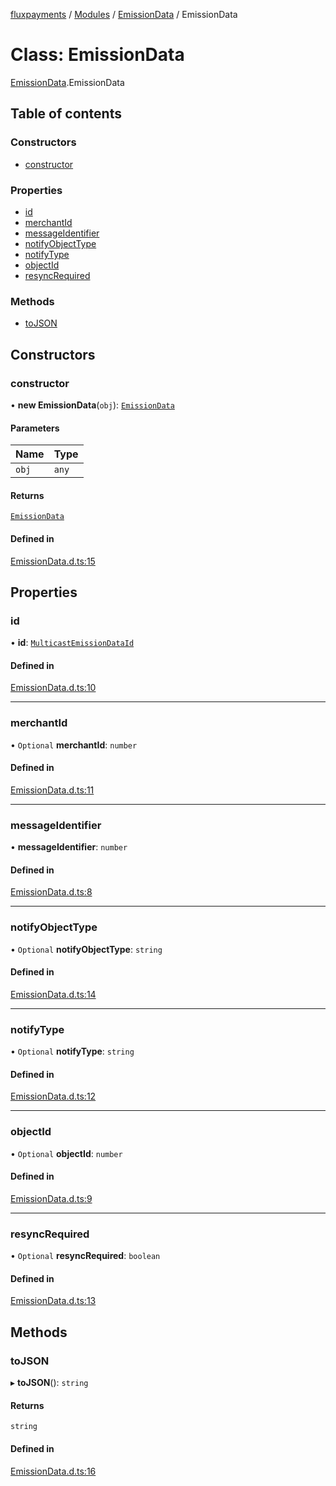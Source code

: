 [fluxpayments](../README.md) / [Modules](../modules.md) / [EmissionData](../modules/EmissionData.md) / EmissionData

# Class: EmissionData

[EmissionData](../modules/EmissionData.md).EmissionData

## Table of contents

### Constructors

- [constructor](EmissionData.EmissionData.md#constructor)

### Properties

- [id](EmissionData.EmissionData.md#id)
- [merchantId](EmissionData.EmissionData.md#merchantid)
- [messageIdentifier](EmissionData.EmissionData.md#messageidentifier)
- [notifyObjectType](EmissionData.EmissionData.md#notifyobjecttype)
- [notifyType](EmissionData.EmissionData.md#notifytype)
- [objectId](EmissionData.EmissionData.md#objectid)
- [resyncRequired](EmissionData.EmissionData.md#resyncrequired)

### Methods

- [toJSON](EmissionData.EmissionData.md#tojson)

## Constructors

### constructor

• **new EmissionData**(`obj`): [`EmissionData`](EmissionData.EmissionData.md)

#### Parameters

| Name | Type |
| :------ | :------ |
| `obj` | `any` |

#### Returns

[`EmissionData`](EmissionData.EmissionData.md)

#### Defined in

[EmissionData.d.ts:15](https://github.com/fluxpayments1/fluxpayments_api_ts/blob/5bde0c2d1ee122667bd48eb924f52c2200241c03/src/types/flux_types/EmissionData.d.ts#L15)

## Properties

### id

• **id**: [`MulticastEmissionDataId`](EmissionData.MulticastEmissionDataId.md)

#### Defined in

[EmissionData.d.ts:10](https://github.com/fluxpayments1/fluxpayments_api_ts/blob/5bde0c2d1ee122667bd48eb924f52c2200241c03/src/types/flux_types/EmissionData.d.ts#L10)

___

### merchantId

• `Optional` **merchantId**: `number`

#### Defined in

[EmissionData.d.ts:11](https://github.com/fluxpayments1/fluxpayments_api_ts/blob/5bde0c2d1ee122667bd48eb924f52c2200241c03/src/types/flux_types/EmissionData.d.ts#L11)

___

### messageIdentifier

• **messageIdentifier**: `number`

#### Defined in

[EmissionData.d.ts:8](https://github.com/fluxpayments1/fluxpayments_api_ts/blob/5bde0c2d1ee122667bd48eb924f52c2200241c03/src/types/flux_types/EmissionData.d.ts#L8)

___

### notifyObjectType

• `Optional` **notifyObjectType**: `string`

#### Defined in

[EmissionData.d.ts:14](https://github.com/fluxpayments1/fluxpayments_api_ts/blob/5bde0c2d1ee122667bd48eb924f52c2200241c03/src/types/flux_types/EmissionData.d.ts#L14)

___

### notifyType

• `Optional` **notifyType**: `string`

#### Defined in

[EmissionData.d.ts:12](https://github.com/fluxpayments1/fluxpayments_api_ts/blob/5bde0c2d1ee122667bd48eb924f52c2200241c03/src/types/flux_types/EmissionData.d.ts#L12)

___

### objectId

• `Optional` **objectId**: `number`

#### Defined in

[EmissionData.d.ts:9](https://github.com/fluxpayments1/fluxpayments_api_ts/blob/5bde0c2d1ee122667bd48eb924f52c2200241c03/src/types/flux_types/EmissionData.d.ts#L9)

___

### resyncRequired

• `Optional` **resyncRequired**: `boolean`

#### Defined in

[EmissionData.d.ts:13](https://github.com/fluxpayments1/fluxpayments_api_ts/blob/5bde0c2d1ee122667bd48eb924f52c2200241c03/src/types/flux_types/EmissionData.d.ts#L13)

## Methods

### toJSON

▸ **toJSON**(): `string`

#### Returns

`string`

#### Defined in

[EmissionData.d.ts:16](https://github.com/fluxpayments1/fluxpayments_api_ts/blob/5bde0c2d1ee122667bd48eb924f52c2200241c03/src/types/flux_types/EmissionData.d.ts#L16)
